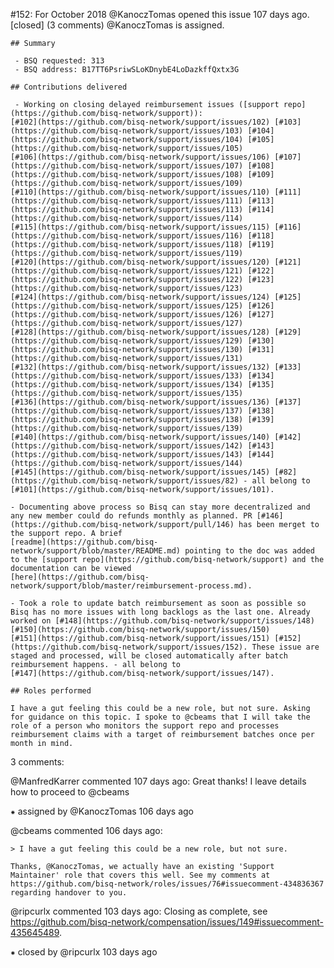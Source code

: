#152: For October 2018
@KanoczTomas opened this issue 107 days ago.  [closed] (3 comments)
@KanoczTomas is assigned. 

    ## Summary
    
     - BSQ requested: 313
     - BSQ address: B17TT6PsriwSLoKDnybE4LoDazkffQxtx3G
    
    ## Contributions delivered
    
     - Working on closing delayed reimbursement issues ([support repo](https://github.com/bisq-network/support)):
    [#102](https://github.com/bisq-network/support/issues/102) [#103](https://github.com/bisq-network/support/issues/103) [#104](https://github.com/bisq-network/support/issues/104) [#105](https://github.com/bisq-network/support/issues/105) 
    [#106](https://github.com/bisq-network/support/issues/106) [#107](https://github.com/bisq-network/support/issues/107) [#108](https://github.com/bisq-network/support/issues/108) [#109](https://github.com/bisq-network/support/issues/109) 
    [#110](https://github.com/bisq-network/support/issues/110) [#111](https://github.com/bisq-network/support/issues/111) [#113](https://github.com/bisq-network/support/issues/113) [#114](https://github.com/bisq-network/support/issues/114) 
    [#115](https://github.com/bisq-network/support/issues/115) [#116](https://github.com/bisq-network/support/issues/116) [#118](https://github.com/bisq-network/support/issues/118) [#119](https://github.com/bisq-network/support/issues/119) 
    [#120](https://github.com/bisq-network/support/issues/120) [#121](https://github.com/bisq-network/support/issues/121) [#122](https://github.com/bisq-network/support/issues/122) [#123](https://github.com/bisq-network/support/issues/123) 
    [#124](https://github.com/bisq-network/support/issues/124) [#125](https://github.com/bisq-network/support/issues/125) [#126](https://github.com/bisq-network/support/issues/126) [#127](https://github.com/bisq-network/support/issues/127) 
    [#128](https://github.com/bisq-network/support/issues/128) [#129](https://github.com/bisq-network/support/issues/129) [#130](https://github.com/bisq-network/support/issues/130) [#131](https://github.com/bisq-network/support/issues/131) 
    [#132](https://github.com/bisq-network/support/issues/132) [#133](https://github.com/bisq-network/support/issues/133) [#134](https://github.com/bisq-network/support/issues/134) [#135](https://github.com/bisq-network/support/issues/135) 
    [#136](https://github.com/bisq-network/support/issues/136) [#137](https://github.com/bisq-network/support/issues/137) [#138](https://github.com/bisq-network/support/issues/138) [#139](https://github.com/bisq-network/support/issues/139) 
    [#140](https://github.com/bisq-network/support/issues/140) [#142](https://github.com/bisq-network/support/issues/142) [#143](https://github.com/bisq-network/support/issues/143) [#144](https://github.com/bisq-network/support/issues/144) 
    [#145](https://github.com/bisq-network/support/issues/145) [#82](https://github.com/bisq-network/support/issues/82) - all belong to [#101](https://github.com/bisq-network/support/issues/101).
    
    - Documenting above process so Bisq can stay more decentralized and any new member could do refunds monthly as planned. PR [#146](https://github.com/bisq-network/support/pull/146) has been merget to the support repo. A brief 
    [readme](https://github.com/bisq-network/support/blob/master/README.md) pointing to the doc was added to the [support repo](https://github.com/bisq-network/support) and the documentation can be viewed 
    [here](https://github.com/bisq-network/support/blob/master/reimbursement-process.md).
    
    - Took a role to update batch reimbursement as soon as possible so Bisq has no more issues with long backlogs as the last one. Already worked on [#148](https://github.com/bisq-network/support/issues/148) [#150](https://github.com/bisq-network/support/issues/150) 
    [#151](https://github.com/bisq-network/support/issues/151) [#152](https://github.com/bisq-network/support/issues/152). These issue are staged and processed, will be closed automatically after batch reimbursement happens. - all belong to 
    [#147](https://github.com/bisq-network/support/issues/147).
    
    ## Roles performed
    
    I have a gut feeling this could be a new role, but not sure. Asking for guidance on this topic. I spoke to @cbeams that I will take the role of a person who monitors the support repo and processes reimbursement claims with a target of reimbursement batches once per 
    month in mind.


3 comments:

@ManfredKarrer commented 107 days ago:
    Great thanks! I leave details how to proceed to @cbeams


⁕ assigned by @KanoczTomas 106 days ago

@cbeams commented 106 days ago:
    
    > I have a gut feeling this could be a new role, but not sure.
    
    Thanks, @KanoczTomas, we actually have an existing 'Support Maintainer' role that covers this well. See my comments at https://github.com/bisq-network/roles/issues/76#issuecomment-434836367 regarding handover to you.


@ripcurlx commented 103 days ago:
    Closing as complete, see https://github.com/bisq-network/compensation/issues/149#issuecomment-435645489.


⁕ closed by @ripcurlx 103 days ago

